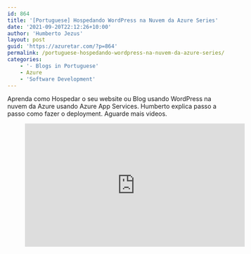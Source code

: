 ```yaml
---
id: 864
title: '[Portuguese] Hospedando WordPress na Nuvem da Azure Series'
date: '2021-09-20T22:12:26+10:00'
author: 'Humberto Jezus'
layout: post
guid: 'https://azuretar.com/?p=864'
permalink: /portuguese-hospedando-wordpress-na-nuvem-da-azure-series/
categories:
    - '- Blogs in Portuguese'
    - Azure
    - 'Software Development'
---
```


Aprenda como Hospedar o seu website ou Blog usando WordPress na nuvem da Azure usando Azure App Services. Humberto explica passo a passo como fazer o deployment. Aguarde mais videos.

<figure class="wp-block-embed is-type-video is-provider-youtube wp-block-embed-youtube wp-embed-aspect-16-9 wp-has-aspect-ratio"><div class="wp-block-embed__wrapper"><div class="ast-oembed-container " style="height: 100%;"><iframe allow="accelerometer; autoplay; clipboard-write; encrypted-media; gyroscope; picture-in-picture; web-share" allowfullscreen="" frameborder="0" height="281" loading="lazy" referrerpolicy="strict-origin-when-cross-origin" src="https://www.youtube.com/embed/HigUJW-Z65A?feature=oembed" title="Hospedando WordPress na Nuvem da Azure" width="500"></iframe></div></div></figure>#### **Follow us on Twitter**

 [@azuretar](https://twitter.com/azuretar)[ ](https://twitter.com/drii_cavalcanti) [Humberto Jezus LinkedIn](https://www.linkedin.com/in/humbertojezus/)

Subscribe the [Azuretar YouTube Channel](https://www.youtube.com/channel/UC3FS96NUdoR3DwkaDwiLdRw)